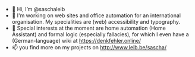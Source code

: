 - 👋 Hi, I’m @saschaleib
- 👀 I'm working on web sites and office automation for an international organisation. My specialities are (web) accessibility and typography.
- 🌱 Special interests at the moment are home automation (Home Assistant) and formal logic (especially fallacies), for which I even have a (German-language) wiki at https://denkfehler.online/
- 📫 you find more on my projects on http://www.leib.be/sascha/

<!---
saschaleib/saschaleib is a ✨ special ✨ repository because its `README.md` (this file) appears on your GitHub profile.
You can click the Preview link to take a look at your changes.
--->
